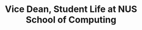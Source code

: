 ---
name: 'Dr. Gary Tan'
profilePicture: 'garytan.jpg'
title: 'Vice Dean, Student Life at NUS School of Computing'
description: "Dr. Gary Tan is a Associate Professor at the School of Computing at the National University of Singapore (NUS)."
---